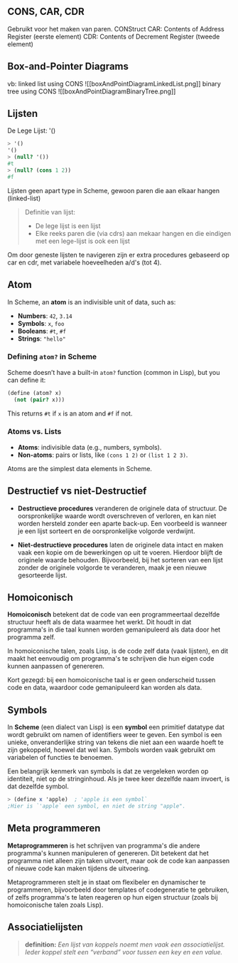 ## CONS, CAR, CDR
Gebruikt voor het maken van paren.
CONStruct
CAR: Contents of Address Register (eerste element)
CDR: Contents of Decrement Register (tweede element)

## Box-and-Pointer Diagrams
vb: linked list using CONS
![[boxAndPointDiagramLinkedList.png]]
binary tree using CONS
![[boxAndPointDiagramBinaryTree.png]]

## Lijsten
De Lege Lijst: '()
```scheme
> '()
'()
> (null? '())
#t 
> (null? (cons 1 2))
#f 
```

Lijsten geen apart type in Scheme, gewoon paren die aan elkaar hangen (linked-list)

> Definitie van lijst:
> - De lege lijst is een lijst
> - Elke reeks paren die (via cdrs) aan mekaar hangen en die eindigen met een lege-lijst is ook een lijst

Om door geneste lijsten te navigeren zijn er extra procedures gebaseerd op car en cdr, met variabele hoeveelheden a/d's (tot 4).

## Atom
In Scheme, an **atom** is an indivisible unit of data, such as:

- **Numbers**: `42`, `3.14`
- **Symbols**: `x`, `foo`
- **Booleans**: `#t`, `#f`
- **Strings**: `"hello"`

### Defining `atom?` in Scheme

Scheme doesn’t have a built-in `atom?` function (common in Lisp), but you can define it:

```scheme
(define (atom? x)
  (not (pair? x)))
```

This returns `#t` if `x` is an atom and `#f` if not.

### Atoms vs. Lists

- **Atoms**: indivisible data (e.g., numbers, symbols).
- **Non-atoms**: pairs or lists, like `(cons 1 2)` or `(list 1 2 3)`.

Atoms are the simplest data elements in Scheme.

## Destructief vs niet-Destructief

- **Destructieve procedures** veranderen de originele data of structuur. De oorspronkelijke waarde wordt overschreven of verloren, en kan niet worden hersteld zonder een aparte back-up. Een voorbeeld is wanneer je een lijst sorteert en de oorspronkelijke volgorde verdwijnt.

- **Niet-destructieve procedures** laten de originele data intact en maken vaak een kopie om de bewerkingen op uit te voeren. Hierdoor blijft de originele waarde behouden. Bijvoorbeeld, bij het sorteren van een lijst zonder de originele volgorde te veranderen, maak je een nieuwe gesorteerde lijst.

## Homoiconisch
**Homoiconisch** betekent dat de code van een programmeertaal dezelfde structuur heeft als de data waarmee het werkt. Dit houdt in dat programma's in die taal kunnen worden gemanipuleerd als data door het programma zelf.

In homoiconische talen, zoals Lisp, is de code zelf data (vaak lijsten), en dit maakt het eenvoudig om programma's te schrijven die hun eigen code kunnen aanpassen of genereren.

Kort gezegd: bij een homoiconische taal is er geen onderscheid tussen code en data, waardoor code gemanipuleerd kan worden als data.

## Symbols

In **Scheme** (een dialect van Lisp) is een **symbol** een primitief datatype dat wordt gebruikt om namen of identifiers weer te geven. Een symbol is een unieke, onveranderlijke string van tekens die niet aan een waarde hoeft te zijn gekoppeld, hoewel dat wel kan. Symbols worden vaak gebruikt om variabelen of functies te benoemen.

Een belangrijk kenmerk van symbols is dat ze vergeleken worden op identiteit, niet op de stringinhoud. Als je twee keer dezelfde naam invoert, is dat dezelfde symbol.

```scheme
> (define x 'apple)  ; 'apple is een symbol`
;Hier is `'apple` een symbol, en niet de string "apple".
```

## Meta programmeren

**Metaprogrammeren** is het schrijven van programma's die andere programma's kunnen manipuleren of genereren. Dit betekent dat het programma niet alleen zijn taken uitvoert, maar ook de code kan aanpassen of nieuwe code kan maken tijdens de uitvoering.

Metaprogrammeren stelt je in staat om flexibeler en dynamischer te programmeren, bijvoorbeeld door templates of codegeneratie te gebruiken, of zelfs programma's te laten reageren op hun eigen structuur (zoals bij homoiconische talen zoals Lisp).

## Associatielijsten

> **definition:**
> _Een lijst van koppels noemt men vaak een associatielijst. Ieder koppel stelt een “verband” voor tussen een key en een value._

